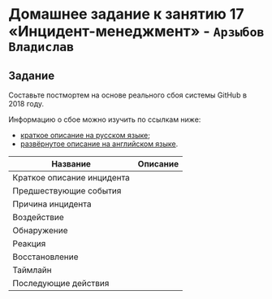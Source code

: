 # Домашнее задание к занятию 17 «Инцидент-менеджмент» - `Арзыбов Владислав`

## Задание

Составьте постмортем на основе реального сбоя системы GitHub в 2018 году.

Информацию о сбое можно изучить по ссылкам ниже:

* [краткое описание на русском языке](https://habr.com/ru/post/427301/);
* [развёрнутое описание на английском языке](https://github.blog/2018-10-30-oct21-post-incident-analysis/).



|Название   | Описание |
|----------------------|---|
|Краткое описание инцидента|   |
|Предшествующие события|  |
|Причина инцидента|   |
|Воздействие|  |
|Обнаружение|   |
|Реакция|   |
|Восстановление|   |
|Таймлайн|   |
|Последующие действия|   |
